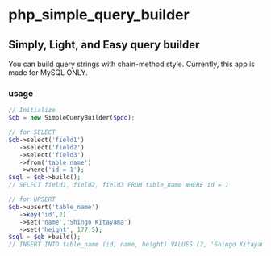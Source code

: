 # php_simple_query_builder

## Simply, Light, and Easy query builder

You can build query strings with chain-method style. Currently, this app is made for MySQL ONLY.

### usage

```php
// Initialize
$qb = new SimpleQueryBuilder($pdo);

// for SELECT
$qb->select('field1')
   ->select('field2')
   ->select('field3')
   ->from('table_name')
   ->where('id = 1');
$sql = $qb->build();
// SELECT field1, field2, field3 FROM table_name WHERE id = 1
```

```php
// for UPSERT
$qb->upsert('table_name')
   ->key('id',2) 
   ->set('name','Shingo Kitayama')
   ->set('height', 177.5);
$sql = $qb->build();
// INSERT INTO table_name (id, name, height) VALUES (2, 'Shingo Kitayama', 177.5) ON DUPLICATE KEY UPDATE name = 'Shingo Kitayama', height = 177.5
```


